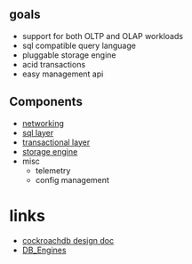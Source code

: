 ## goals

- support for both OLTP and OLAP workloads
- sql compatible query language
- pluggable storage engine
- acid transactions
- easy management api

## Components

- [networking](./layers/networking/networking.md)
- [sql layer](./layers/sql-layer/sql.md)
- [transactional layer](./layers/transactional/transaction.md)
- [storage engine](./layers/storage/storage.md)
- misc
  - telemetry
  - config management


# links

- [cockroachdb design doc](https://github.com/cockroachdb/cockroach/blob/master/docs/design.md)
- [DB_Engines](https://db-engines.com/en/)
